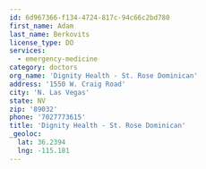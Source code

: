 ```yaml
---
id: 6d967366-f134-4724-817c-94c66c2bd780
first_name: Adam
last_name: Berkovits
license_type: DO
services:
  - emergency-medicine
category: doctors
org_name: 'Dignity Health - St. Rose Dominican'
address: '1550 W. Craig Road'
city: 'N. Las Vegas'
state: NV
zip: '89032'
phone: '7027773615'
title: 'Dignity Health - St. Rose Dominican'
_geoloc:
  lat: 36.2394
  lng: -115.181
---
```

